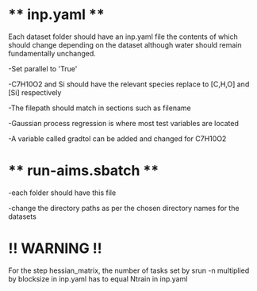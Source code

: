 # ** inp.yaml **

Each dataset folder should have an inp.yaml file the contents of which should change depending on the dataset although water should remain fundamentally unchanged.



-Set parallel to 'True'

-C7H10O2 and Si should have the relevant species replace to [C,H,O] and [Si] respectively

-The filepath should match in sections such as filename
 
-Gaussian process regression is where most test variables are located

-A variable called gradtol can be added and changed for C7H10O2






# ** run-aims.sbatch **

-each folder should have this file

-change the directory paths as per the chosen directory names for the datasets






# !! WARNING !! 

For the step hessian_matrix, the number of tasks set by srun -n multiplied by blocksize in inp.yaml has to equal Ntrain in inp.yaml

